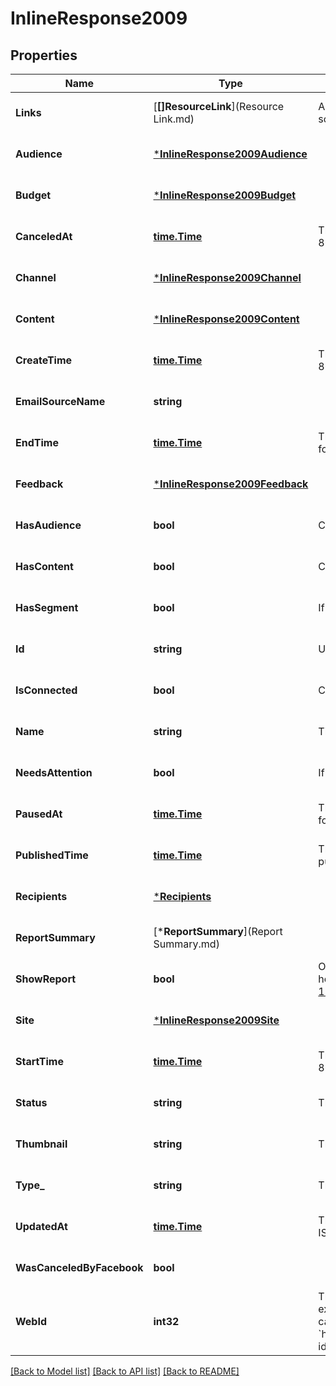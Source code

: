# InlineResponse2009

## Properties
Name | Type | Description | Notes
------------ | ------------- | ------------- | -------------
**Links** | [**[]ResourceLink**](Resource Link.md) | A list of link types and descriptions for the API schema documents. | [optional] [default to null]
**Audience** | [***InlineResponse2009Audience**](inline_response_200_9_audience.md) |  | [optional] [default to null]
**Budget** | [***InlineResponse2009Budget**](inline_response_200_9_budget.md) |  | [optional] [default to null]
**CanceledAt** | [**time.Time**](time.Time.md) | The date and time the outreach was canceled in ISO 8601 format. | [optional] [default to null]
**Channel** | [***InlineResponse2009Channel**](inline_response_200_9_channel.md) |  | [optional] [default to null]
**Content** | [***InlineResponse2009Content**](inline_response_200_9_content.md) |  | [optional] [default to null]
**CreateTime** | [**time.Time**](time.Time.md) | The date and time the outreach was created in ISO 8601 format. | [optional] [default to null]
**EmailSourceName** | **string** |  | [optional] [default to null]
**EndTime** | [**time.Time**](time.Time.md) | The date and time the ad was ended in ISO 8601 format. | [optional] [default to null]
**Feedback** | [***InlineResponse2009Feedback**](inline_response_200_9_feedback.md) |  | [optional] [default to null]
**HasAudience** | **bool** | Check if this ad has audience setup | [optional] [default to null]
**HasContent** | **bool** | Check if this ad has content | [optional] [default to null]
**HasSegment** | **bool** | If this outreach targets a segment of your audience. | [optional] [default to null]
**Id** | **string** | Unique ID of an Outreach. | [optional] [default to null]
**IsConnected** | **bool** | Check if this ad is connected to a facebook page | [optional] [default to null]
**Name** | **string** | Title or name of an Outreach. | [optional] [default to null]
**NeedsAttention** | **bool** | If the ad has a problem and needs attention. | [optional] [default to null]
**PausedAt** | [**time.Time**](time.Time.md) | The date and time the ad was paused in ISO 8601 format. | [optional] [default to null]
**PublishedTime** | [**time.Time**](time.Time.md) | The date and time the outreach was (or will be) published in ISO 8601 format. | [optional] [default to null]
**Recipients** | [***Recipients**](Recipients.md) |  | [optional] [default to null]
**ReportSummary** | [***ReportSummary**](Report Summary.md) |  | [optional] [default to null]
**ShowReport** | **bool** | Outreach report availability. Note: This property is hotly debated in what it _should_ convey. See [MCP-1371](https://jira.mailchimp.com/browse/MCP-1371) for more context. | [optional] [default to null]
**Site** | [***InlineResponse2009Site**](inline_response_200_9_site.md) |  | [optional] [default to null]
**StartTime** | [**time.Time**](time.Time.md) | The date and time the outreach was started in ISO 8601 format. | [optional] [default to null]
**Status** | **string** | The status of this outreach. | [optional] [default to null]
**Thumbnail** | **string** | The URL of the thumbnail for this outreach. | [optional] [default to null]
**Type_** | **string** | The type of outreach this object is. | [optional] [default to null]
**UpdatedAt** | [**time.Time**](time.Time.md) | The date and time the outreach was last updated in ISO 8601 format. | [optional] [default to null]
**WasCanceledByFacebook** | **bool** |  | [optional] [default to null]
**WebId** | **int32** | The ID used in the Mailchimp web application. For example, for a &#x60;regular&#x60; outreach, you can view this campaign in your Mailchimp account at &#x60;https://{dc}.admin.mailchimp.com/campaigns/show/?id&#x3D;{web_id}&#x60;. | [optional] [default to null]

[[Back to Model list]](../README.md#documentation-for-models) [[Back to API list]](../README.md#documentation-for-api-endpoints) [[Back to README]](../README.md)



